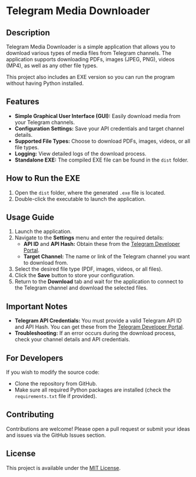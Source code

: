 # Telegram Media Downloader

## Description
Telegram Media Downloader is a simple application that allows you to download various types of media files from Telegram channels. The application supports downloading PDFs, images (JPEG, PNG), videos (MP4), as well as any other file types.

This project also includes an EXE version so you can run the program without having Python installed.

## Features
- **Simple Graphical User Interface (GUI):** Easily download media from your Telegram channels.
- **Configuration Settings:** Save your API credentials and target channel details.
- **Supported File Types:** Choose to download PDFs, images, videos, or all file types.
- **Logging:** View detailed logs of the download process.
- **Standalone EXE:** The compiled EXE file can be found in the `dist` folder.

## How to Run the EXE
1. Open the `dist` folder, where the generated `.exe` file is located.
2. Double-click the executable to launch the application.

## Usage Guide
1. Launch the application.
2. Navigate to the **Settings** menu and enter the required details:
   - **API ID** and **API Hash:** Obtain these from the [Telegram Developer Portal](https://my.telegram.org).
   - **Target Channel:** The name or link of the Telegram channel you want to download from.
3. Select the desired file type (PDF, images, videos, or all files).
4. Click the **Save** button to store your configuration.
5. Return to the **Download** tab and wait for the application to connect to the Telegram channel and download the selected files.

## Important Notes
- **Telegram API Credentials:** You must provide a valid Telegram API ID and API Hash. You can get these from the [Telegram Developer Portal](https://my.telegram.org).
- **Troubleshooting:** If an error occurs during the download process, check your channel details and API credentials.

## For Developers
If you wish to modify the source code:
- Clone the repository from GitHub.
- Make sure all required Python packages are installed (check the `requirements.txt` file if provided).

## Contributing
Contributions are welcome! Please open a pull request or submit your ideas and issues via the GitHub Issues section.

## License
This project is available under the [MIT License](LICENSE).
